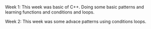 Week 1:
This week was basic of C++.
Doing some basic patterns and learning functions and conditions and loops.

Week 2:
This week was some advace patterns using conditions loops.